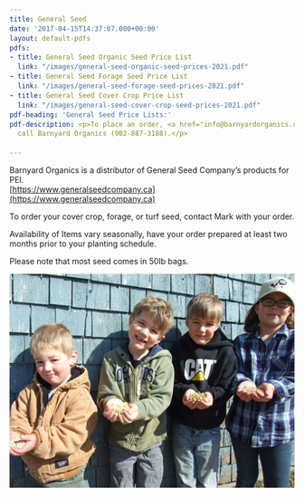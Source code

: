 ```yaml
---
title: General Seed
date: '2017-04-15T14:37:07.000+00:00'
layout: default-pdfs
pdfs:
- title: General Seed Organic Seed Price List
  link: "/images/general-seed-organic-seed-prices-2021.pdf"
- title: General Seed Forage Seed Price List
  link: "/images/general-seed-forage-seed-prices-2021.pdf"
- title: General Seed Cover Crop Price List
  link: "/images/general-seed-cover-crop-seed-prices-2021.pdf"
pdf-heading: 'General Seed Price Lists:'
pdf-description: <p>To place an order, <a href="info@barnyardorganics.com">email</a>   or
  call Barnyard Organics (902-887-3188).</p>

---
```

Barnyard Organics is a distributor of General Seed Company’s products for PEI.  
[https://www.generalseedcompany.ca](https://www.generalseedcompany.ca)

To order your cover crop, forage, or turf seed, contact Mark with your order.

Availability of Items vary seasonally, have your order prepared at least two months prior to your planting schedule.

Please note that most seed comes in 50lb bags.

![](/images/grain-4kids.jpg)